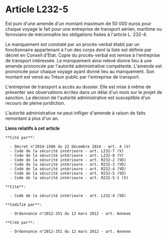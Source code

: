 # Article L232-5

Est puni d'une amende d'un montant maximum de 50 000 euros pour chaque voyage le fait pour une entreprise de transport
aérien, maritime ou ferroviaire de méconnaître les obligations fixées à l'article L. 232-4. 

Le manquement est constaté par un procès-verbal établi par un fonctionnaire appartenant à l'un des corps dont la liste est
définie par décret en Conseil d'Etat. Copie du procès-verbal est remise à l'entreprise de transport intéressée. Le manquement
ainsi relevé donne lieu à une amende prononcée par l'autorité administrative compétente. L'amende est prononcée pour chaque
voyage ayant donné lieu au manquement. Son montant est versé au Trésor public par l'entreprise de transport. 

L'entreprise de transport a accès au dossier. Elle est mise à même de présenter ses observations écrites dans un délai d'un
mois sur le projet de sanction. La décision de l'autorité administrative est susceptible d'un recours de pleine juridiction. 

L'autorité administrative ne peut infliger d'amende à raison de faits remontant à plus d'un an.

**Liens relatifs à cet article**

	**Cité par**:

	  - Décret n°2014-1566 du 22 décembre 2014 - art. 4 (V)
	  - Code de la sécurité intérieure - art. L232-7 (V)
	  - Code de la sécurité intérieure - art. L232-8 (V)
	  - Code de la sécurité intérieure - art. R232-2 (VD)
	  - Code de la sécurité intérieure - art. R232-3 (VD)
	  - Code de la sécurité intérieure - art. R232-4 (VD)
	  - Code de la sécurité intérieure - art. R232-5 (VD)
	  - Code de la sécurité intérieure - art. R232-5-1 (V)

	**Cite**:

	  - Code de la sécurité intérieure - art. L232-4 (VD)

	**Codifié par**:

	  - Ordonnance n°2012-351 du 12 mars 2012 - art. Annexe

	**Créé par**:

	  - Ordonnance n°2012-351 du 12 mars 2012 - art. Annexe
